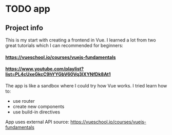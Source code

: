# TODO app

## Project info

This is my start with creating a frontend in Vue. 
I learned a lot from two great tutorials which I can recommended for beginners:
#### https://vueschool.io/courses/vuejs-fundamentals
#### https://www.youtube.com/playlist?list=PL4cUxeGkcC9hYYGbV60Vq3IXYNfDk8At1

The app is like a sandbox where I could try how Vue works. I tried learn how to:
- use router
- create new components
- use build-in directives

App uses external API source:
https://vueschool.io/courses/vuejs-fundamentals
